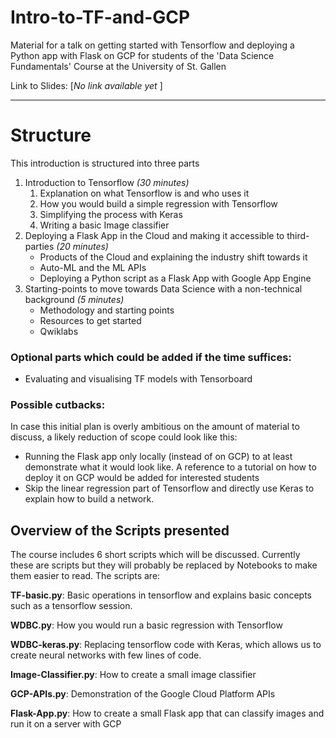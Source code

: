 # Intro-to-TF-and-GCP
Material for a talk on getting started with Tensorflow and deploying a Python app with Flask on GCP for students of the 'Data Science Fundamentals' Course at the University of St. Gallen

Link to Slides: [*No link available yet* ]

--- 

# Structure

This introduction is structured into three parts

1. Introduction to Tensorflow *(30 minutes)*
	1. Explanation on what Tensorflow is and who uses it
	2. How you would build a simple regression with Tensorflow
	3. Simplifying the process with Keras
	4. Writing a basic Image classifier 
2. Deploying a Flask App in the Cloud and making it accessible to third-parties *(20 minutes)*
	* Products of the Cloud and explaining the industry shift towards it
	* Auto-ML and the ML APIs
	* Deploying a Python script as a Flask App with Google App Engine
3. Starting-points to move towards Data Science with a non-technical background *(5 minutes)*
	* Methodology and starting points
	* Resources to get started
	* Qwiklabs

	
### Optional parts which could be added if the time suffices:
* Evaluating and visualising TF models with Tensorboard

### Possible cutbacks:
In case this initial plan is overly ambitious on the amount of material to discuss, a likely reduction of scope could look like this:

* Running the Flask app only locally (instead of on GCP) to at least demonstrate what it would look like. A reference to a tutorial on how to deploy it on GCP would be added for interested students
* Skip the linear regression part of Tensorflow and directly use Keras to explain how to build a network.



## Overview of the Scripts presented

The course includes 6 short scripts which will be discussed. Currently these are scripts but they will probably be replaced by Notebooks to make them easier to read. The scripts are:

**TF-basic.py**: Basic operations in tensorflow and explains basic concepts such as a tensorflow session.

**WDBC.py**: How you would run a basic regression with Tensorflow

**WDBC-keras.py**: Replacing tensorflow code with Keras, which allows us to create neural networks with few lines of code.

**Image-Classifier.py**: How to create a small image classifier

**GCP-APIs.py**: Demonstration of the Google Cloud Platform APIs

**Flask-App.py**:  How to create a small Flask app that can classify images and run it on a server with GCP










